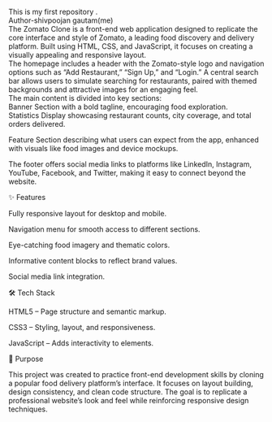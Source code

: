 This is my first repository .
<br>
Author-shivpoojan gautam(me)
<br>
The Zomato Clone is a front-end web application designed to replicate the core interface and style of Zomato, a leading food discovery and delivery platform. Built using HTML, CSS, and JavaScript, it focuses on creating a visually appealing and responsive layout.
<br>
The homepage includes a header with the Zomato-style logo and navigation options such as “Add Restaurant,” “Sign Up,” and “Login.” A central search bar allows users to simulate searching for restaurants, paired with themed backgrounds and attractive images for an engaging feel.
<br>
The main content is divided into key sections:
<br>
Banner Section with a bold tagline, encouraging food exploration.
<br>
Statistics Display showcasing restaurant counts, city coverage, and total orders delivered.

Feature Section describing what users can expect from the app, enhanced with visuals like food images and device mockups.

The footer offers social media links to platforms like LinkedIn, Instagram, YouTube, Facebook, and Twitter, making it easy to connect beyond the website.

✨ Features

Fully responsive layout for desktop and mobile.

Navigation menu for smooth access to different sections.

Eye-catching food imagery and thematic colors.

Informative content blocks to reflect brand values.

Social media link integration.

🛠 Tech Stack

HTML5 – Page structure and semantic markup.

CSS3 – Styling, layout, and responsiveness.

JavaScript – Adds interactivity to elements.

📌 Purpose

This project was created to practice front-end development skills by cloning a popular food delivery platform’s interface. It focuses on layout building, design consistency, and clean code structure. The goal is to replicate a professional website’s look and feel while reinforcing responsive design techniques.
